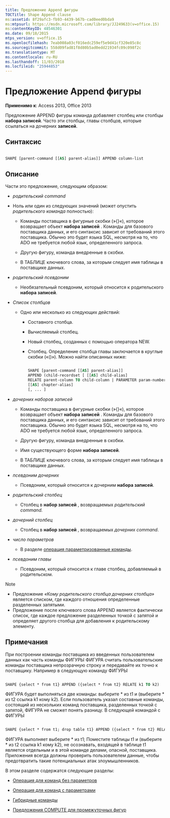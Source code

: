 ```yaml
---
title: Предложение Append фигуры
TOCTitle: Shape Append clause
ms:assetid: 8f29afc3-fb93-4439-b67b-cad0eed0bda9
ms:mtpsurl: https://msdn.microsoft.com/library/JJ249633(v=office.15)
ms:contentKeyID: 48546301
ms.date: 09/18/2015
mtps_version: v=office.15
ms.openlocfilehash: 7eab008a03cf016edc259ef5e9d41cf320e85c8c
ms.sourcegitcommit: 558d09fad81f8d80b5ad0edd21934fc09c098f2c
ms.translationtype: MT
ms.contentlocale: ru-RU
ms.lasthandoff: 11/03/2018
ms.locfileid: "25944853"
---
```

# <a name="shape-append-clause"></a>Предложение Append фигуры


**Применимо к**: Access 2013, Office 2013

Предложение APPEND фигуры команда добавляет столбец или столбцы **набора записей**. Часто эти столбцы, главы столбцов, которые ссылаться на дочерних **записей**.

## <a name="syntax"></a>Синтаксис

```vb 
 
SHAPE [parent-command [[AS] parent-alias]] APPEND column-list
```

## <a name="description"></a>Описание

Части это предложение, следующим образом:

- *родительский command*

- Ноль или один из следующих значений (может опустить *родительского команда* полностью):
    
  - Команды поставщика в фигурные скобки (»{}«), которое возвращает объект **набора записей** . Команды для базового поставщика данных, и его синтаксис зависит от требований этого поставщика. Обычно это будет языка SQL, несмотря на то, что ADO не требуется любой язык, определенного запроса.
    
  - Другую фигуру, команда внедренные в скобки.
    
  - В ТАБЛИЦЕ ключевого слова, за которым следует имя таблицы в поставщике данных.

- *родительский псевдоним*

  - Необязательный псевдоним, который относится к родительского **набора записей**.

- *Список столбцов*

  - Одно или несколько из следующих действий:
    
    - Составного столбца.
    
    - Вычисляемый столбец.
    
    - Новый столбец, созданных с помощью оператора NEW.
    
    - Столбец. Определение столбца главы заключается в круглые скобки («()»). Можно найти описанных ниже:


        ```vb 
        
        SHAPE [parent-command [[AS] parent-alias]] 
        APPEND (child-recordset [ [[AS] child-alias] 
        RELATE parent-column TO child-column | PARAMETER param-number, ... ]) 
        [[AS] chapter-alias] 
        [, ... ] 
        ```

- *дочерних наборов записей*

  - Команды поставщика в фигурные скобки (»{}«), которое возвращает объект **набора записей** . Команды для базового поставщика данных, и его синтаксис зависит от требований этого поставщика. Обычно это будет языка SQL, несмотря на то, что ADO не требуется любой язык, определенного запроса.
    
  - Другую фигуру, команда внедренные в скобки.
    
  - Имя существующего форме **набора записей**.
    
  - В ТАБЛИЦЕ ключевого слова, за которым следует имя таблицы в поставщике данных.

- *псевдоним дочерних*

  - Псевдоним, который относится к дочерним **набора записей**.

- *родительский столбец*

  - Столбец в **набор записей** , возвращаемых *родительский command.*

- *дочерний столбец*

  - Столбец в **набор записей** , возвращаемых *дочерних command*.

- *число параметров*

  - В разделе [операция параметризованные команды](operation-of-parameterized-commands.md).

- *псевдоним главы*

  - Псевдоним, который относится к главе столбец, добавляемый в родительском.


> [!NOTE]
> - Предложение _«Кому родительского столбца дочерних столбца»_ является списком, где каждого отношения определенные разделенных запятыми.
> - Предложение после ключевого слова APPEND является фактически список, где каждое предложение разделенных точкой с запятой и определяет другого столбца для добавления к родительскому элементу.



## <a name="remarks"></a>Примечания

При построении команды поставщика из введенных пользователем данных как часть команды ФИГУРЫ ФИГУРА считать пользовательские команды поставщика непрозрачную строку и передавайте их точно к поставщику. Например в следующую команду ФИГУРЫ

```vb 
 
SHAPE {select * from t1} APPEND ({select * from t2} RELATE k1 TO k2) 
```

ФИГУРА будет выполняться две команды: выберите \* из t1 и (выберите \* из t2 ссылка k1 кому k2). Если пользователь указал составные команды, состоящий из нескольких команд поставщика, разделенных точкой с запятой, ФИГУРА не сможет понять разницу. В следующей командой с ФИГУРЫ

```vb 
 
SHAPE {select * from t1; drop table t1} APPEND ({select * from t2} RELATE k1 TO k2) 
```

ФИГУРА выполняет выберите \* из t1; Поместите таблицы t1 и (выберите \* из t2 ссылка k1 кому k2), не осознавать, входящей в таблице t1 является отдельным и в этой команде делами, опасной, поставщика. Приложения всегда должны проверить пользователем данные, чтобы предотвратить такие потенциальных атак злоумышленников.

В этом разделе содержатся следующие разделы:

- [Операция для команд без параметров](operation-of-non-parameterized-commands.md)

- [Операция для команд с параметрами](operation-of-parameterized-commands.md)

- [Гибридные команды](hybrid-commands.md)

- [Предложения COMPUTE для промежуточных фигур](intervening-shape-compute-clauses.md)